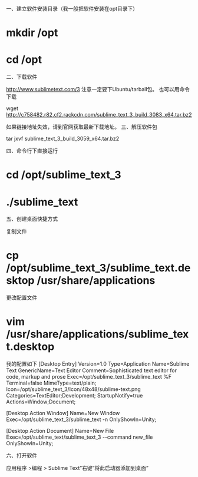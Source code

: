 一、建立软件安装目录（我一般把软件安装在opt目录下）

# mkdir /opt
# cd /opt

二、下载软件

http://www.sublimetext.com/3
注意一定要下Ubuntu/tarball包。
也可以用命令下载

wget http://c758482.r82.cf2.rackcdn.com/sublime_text_3_build_3083_x64.tar.bz2

如果链接地址失效，请到官网获取最新下载地址。
三、解压软件包

tar jxvf sublime_text_3_build_3059_x64.tar.bz2

四、命令行下直接运行

# cd /opt/sublime_text_3
# ./sublime_text

五、创建桌面快捷方式

复制文件

# cp /opt/sublime_text_3/sublime_text.desktop /usr/share/applications

更改配置文件

 
# vim /usr/share/applications/sublime_text.desktop

我的配置如下
[Desktop Entry]
Version=1.0
Type=Application
Name=Sublime Text
GenericName=Text Editor
Comment=Sophisticated text editor for code, markup and prose
Exec=/opt/sublime_text_3/sublime_text %F
Terminal=false
MimeType=text/plain;
Icon=/opt/sublime_text_3/Icon/48x48/sublime-text.png
Categories=TextEditor;Development;
StartupNotify=true
Actions=Window;Document;

[Desktop Action Window]
Name=New Window
Exec=/opt/sublime_text_3/sublime_text -n
OnlyShowIn=Unity;

[Desktop Action Document]
Name=New File
Exec=/opt/sublime_text/sublime_text_3 --command new_file
OnlyShowIn=Unity;

六、打开软件

应用程序 >编程 > Sublime Text”右键”将此启动器添加到桌面”